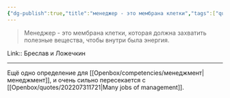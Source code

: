 ```yaml
---
{"dg-publish":true,"title":"менеджер - это мембрана клетки","tags":["quotes"],"date":"2023-11-12T16:14:25+04:00","modified_at":"2024-05-07T12:22:06+03:00","aliases":"менеджер - это мембрана клетки","dg-path":"/quotes/202311121614.md","permalink":"/quotes/202311121614/","dgPassFrontmatter":true}
---
```



> Менеджер - это мембрана клетки, которая должна захватить полезные вещества, чтобы внутри была энергия.

Link:: Бреслав и Ложечкин 

---

Ещё одно определение для [[Openbox/competencies/менеджмент|менеджмент]], и очень сильно пересекается с [[Openbox/quotes/202207311721|Many jobs of management]].
